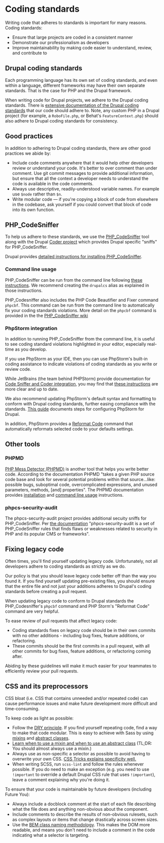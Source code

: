 # Coding standards

Writing code that adheres to standards is important for many reasons. Coding standards:

- Ensure that large projects are coded in a consistent manner
- Demonstrate our professionalism as developers
- Improve maintainability by making code easier to understand, review, and contribute to

## Drupal coding standards

Each programming language has its own set of coding standards, and even within a language, different frameworks may have their own separate standards. That is the case for PHP and the Drupal framework.

When writing code for Drupal projects, we adhere to the Drupal coding standards. There is [extensive documentation of the Drupal coding standards](https://www.drupal.org/coding-standards) that our code should adhere to. Note, any custom PHP in a Drupal project (for example, a `RoboFile.php`, or Behat's `FeatureContext.php`) should also adhere to Drupal coding standards for consistency.

## Good practices

In addition to adhering to Drupal coding standards, there are other good practices we abide by:

- Include code comments anywhere that it would help other developers review or understand your code. It's better to over comment than under comment. Use git commit messages to provide additional information, but ensure that all the context a developer needs to understand the code is available in the code comments.
- Always use descriptive, readily-understood variable names. For example use `$node` rather than `$n`.
- Write modular code — if you're copying a block of code from elsewhere in the codebase, ask yourself if you could convert that block of code into its own function.

## PHP_CodeSniffer

To help us adhere to these standards, we use the [PHP_CodeSniffer](https://github.com/squizlabs/PHP_CodeSniffer) tool along with the Drupal [Coder project](https://www.drupal.org/project/coder) which provides Drupal specific "sniffs" for PHP_CodeSniffer.

Drupal provides [detailed instructions for installing PHP_CodeSniffer](https://www.drupal.org/node/1419988).

### Command line usage

PHP_CodeSniffer can be run from the command line following [these instructions](https://www.drupal.org/node/1587138). We recommend creating the `drupalcs` alias as explained in those instructions.

PHP_Codesniffer also includes the PHP Code Beautifier and Fixer command `phpcbf`. This command can be run from the command line to automatically fix your coding standards violations. More detail on the `phpcbf` command is provided in the the [PHP_CodeSniffer wiki](https://github.com/squizlabs/PHP_CodeSniffer/wiki/Fixing-Errors-Automatically#using-the-php-code-beautifier-and-fixer)

### PhpStorm integration

In addition to running PHP_CodeSniffer from the command line, it is useful to see coding standard violations highlighted in your editor, especially real-time as you develop.

If you use PhpStorm as your IDE, then you can use PhpStorm's built-in coding assistance to indicate violations of coding standards as you write or review code.

While JetBrains (the team behind PHPStorm) provide documentation for [Code Sniffer and Coder integration](https://confluence.jetbrains.com/display/PhpStorm/Drupal+Development+using+PhpStorm#DrupalDevelopmentusingPhpStorm-CoderandPHPCodeSnifferIntegration), you may find that [these instructions](http://justdrupal.com/php-code-sniffer-in-phpstorm-for-drupal/) are more clear and up to date.

We also recommend updating PhpStorm's default syntax and formatting to conform with Drupal coding standards, further easing compliance with the standards. [This guide](https://www.drupal.org/node/1962108) documents steps for configuring PhpStorm for Drupal.

In addition, PhpStorm provides a [Reformat Code](https://www.jetbrains.com/help/phpstorm/2016.1/reformatting-source-code.html?origin=old_help) command that automatically reformats selected code to your defaults settings.

## Other tools

### PHPMD

[PHP Mess Detector (PHPMD)](https://phpmd.org/) is another tool that helps you write better code. According to the documentation PHPMD "takes a given PHP source code base and look for several potential problems within that source...like: possible bugs, suboptimal code, overcomplicated expressions, and unused parameters, methods, [and] properties". The PHPMD documentation provides [installation](https://phpmd.org/download/index.html) and [command line usage](https://phpmd.org/documentation/index.html) instructions.

### phpcs-security-audit

The phpcs-security-audit project provides additional secuity sniffs for PHP_CodeSniffer. Per [the documentation](https://github.com/FloeDesignTechnologies/phpcs-security-audit) "phpcs-security-audit is a set of PHP_CodeSniffer rules that finds flaws or weaknesses related to security in PHP and its popular CMS or frameworks".

## Fixing legacy code

Often times, you'll find yourself updating legacy code. Unfortunately, not all developers adhere to coding standards as strictly as we do.

Our policy is that you should leave legacy code better off than the way you found it. If you find yourself updating pre-existing files, you should ensure that the entire file and not just your additions adheres to Drupal's coding standards before creating a pull request.

When updating legacy code to conform to Drupal standards the PHP_Codesniffer's `phpcbf` command and PHP Storm's "Reformat Code" command are very helpful.

To ease review of pull requests that affect legacy code:

- Coding standards fixes on legacy code should be in their own commits with no other additions - including bug fixes, feature additions, or refactoring.
- These commits should be the first commits in a pull request, with all other commits for bug fixes, feature additions, or refactoring coming after.

Abiding by these guidelines will make it much easier for your teammates to efficiently review your pull requests.

## CSS and its preprocessors

CSS bloat (i.e. CSS that contains unneeded and/or repeated code) can cause performance issues and make future development more difficult and time-consuming.

To keep code as light as possible:

- Follow the [DRY principle](https://en.wikipedia.org/wiki/Don%27t_repeat_yourself). If you find yourself repeating code, find a way to make that code modular. This is easy to achieve with Sass by using [mixins](http://sass-lang.com/guide#topic-6) and [abstract classes](http://thesassway.com/intermediate/using-object-oriented-css-with-sass).
- [Learn when to use a mixin and when to use an abstract class](http://csswizardry.com/2014/11/when-to-use-extend-when-to-use-a-mixin/) (TL;DR: You should almost always use a mixin.)
- Always use as non-specific a selector as possible to avoid having to overwrite your own CSS. [CSS Tricks explains specificity well.](https://css-tricks.com/specifics-on-css-specificity/)
- When writing SCSS, run `scss-lint` and follow the rules whenever possible. If you do need to make an exception (e.g. you need to use `!important` to override a default Drupal CSS rule that uses `!important`), leave a comment explaining why you're doing it.

To ensure that your code is maintainable by future developers (including Future You):

- Always include a docblock comment at the start of each file describing what
the file does and anything non-obvious about the component.
- Include comments to describe the results of non-obvious rulesets, such as
complex layouts or items that change drastically across screen sizes.
- Use the [BEM class naming methodology](http://csswizardry.com/2013/01/mindbemding-getting-your-head-round-bem-syntax/). This makes the DOM more readable, and means you don't need to include a comment in the code indicating what a selector is targeting.
